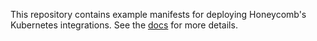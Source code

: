 This repository contains example manifests for deploying Honeycomb's Kubernetes
integrations. See the [docs](https://honeycomb.io/docs/connect/kubernetes/) for
more details.
